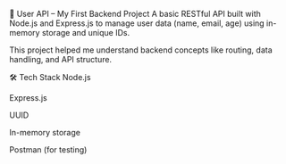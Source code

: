 📌 User API – My First Backend Project
A basic RESTful API built with Node.js and Express.js to manage user data (name, email, age) using in-memory storage and unique IDs.

This project helped me understand backend concepts like routing, data handling, and API structure.

🛠️ Tech Stack
Node.js

Express.js

UUID

In-memory storage

Postman (for testing)
